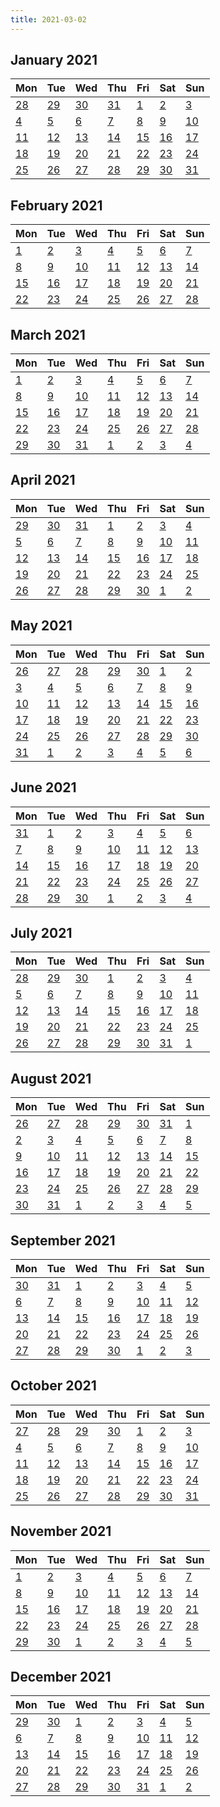 ```yaml
---
title: 2021-03-02
---
```


##
<div class="logseq-tools-multiple-calendars">
<div class="logseq-tools-calendar"><h2>January 2021</h2>
<table><thead><tr><th>Mon</th><th>Tue</th><th>Wed</th><th>Thu</th><th>Fri</th><th>Sat</th><th>Sun</th></tr></thead><tbody><tr><td class="outofmonth"><a data-ref="Dec 28th, 2020" href="#/page/Dec 28th, 2020" class="page-ref">28</a></td><td class="outofmonth"><a data-ref="Dec 29th, 2020" href="#/page/Dec 29th, 2020" class="page-ref">29</a></td><td class="outofmonth"><a data-ref="Dec 30th, 2020" href="#/page/Dec 30th, 2020" class="page-ref">30</a></td><td class="outofmonth"><a data-ref="Dec 31st, 2020" href="#/page/Dec 31st, 2020" class="page-ref">31</a></td><td><a data-ref="Jan 1st, 2021" href="#/page/Jan 1st, 2021" class="page-ref">1</a></td><td><a data-ref="Jan 2nd, 2021" href="#/page/Jan 2nd, 2021" class="page-ref">2</a></td><td><a data-ref="Jan 3rd, 2021" href="#/page/Jan 3rd, 2021" class="page-ref">3</a></td></tr><tr><td><a data-ref="Jan 4th, 2021" href="#/page/Jan 4th, 2021" class="page-ref">4</a></td><td><a data-ref="Jan 5th, 2021" href="#/page/Jan 5th, 2021" class="page-ref">5</a></td><td><a data-ref="Jan 6th, 2021" href="#/page/Jan 6th, 2021" class="page-ref">6</a></td><td><a data-ref="Jan 7th, 2021" href="#/page/Jan 7th, 2021" class="page-ref">7</a></td><td><a data-ref="Jan 8th, 2021" href="#/page/Jan 8th, 2021" class="page-ref">8</a></td><td><a data-ref="Jan 9th, 2021" href="#/page/Jan 9th, 2021" class="page-ref">9</a></td><td><a data-ref="Jan 10th, 2021" href="#/page/Jan 10th, 2021" class="page-ref">10</a></td></tr><tr><td><a data-ref="Jan 11th, 2021" href="#/page/Jan 11th, 2021" class="page-ref">11</a></td><td><a data-ref="Jan 12th, 2021" href="#/page/Jan 12th, 2021" class="page-ref">12</a></td><td><a data-ref="Jan 13th, 2021" href="#/page/Jan 13th, 2021" class="page-ref">13</a></td><td><a data-ref="Jan 14th, 2021" href="#/page/Jan 14th, 2021" class="page-ref">14</a></td><td><a data-ref="Jan 15th, 2021" href="#/page/Jan 15th, 2021" class="page-ref">15</a></td><td><a data-ref="Jan 16th, 2021" href="#/page/Jan 16th, 2021" class="page-ref">16</a></td><td><a data-ref="Jan 17th, 2021" href="#/page/Jan 17th, 2021" class="page-ref">17</a></td></tr><tr><td><a data-ref="Jan 18th, 2021" href="#/page/Jan 18th, 2021" class="page-ref">18</a></td><td><a data-ref="Jan 19th, 2021" href="#/page/Jan 19th, 2021" class="page-ref">19</a></td><td><a data-ref="Jan 20th, 2021" href="#/page/Jan 20th, 2021" class="page-ref">20</a></td><td><a data-ref="Jan 21st, 2021" href="#/page/Jan 21st, 2021" class="page-ref">21</a></td><td><a data-ref="Jan 22nd, 2021" href="#/page/Jan 22nd, 2021" class="page-ref">22</a></td><td><a data-ref="Jan 23rd, 2021" href="#/page/Jan 23rd, 2021" class="page-ref">23</a></td><td><a data-ref="Jan 24th, 2021" href="#/page/Jan 24th, 2021" class="page-ref">24</a></td></tr><tr><td><a data-ref="Jan 25th, 2021" href="#/page/Jan 25th, 2021" class="page-ref">25</a></td><td><a data-ref="Jan 26th, 2021" href="#/page/Jan 26th, 2021" class="page-ref">26</a></td><td><a data-ref="Jan 27th, 2021" href="#/page/Jan 27th, 2021" class="page-ref">27</a></td><td><a data-ref="Jan 28th, 2021" href="#/page/Jan 28th, 2021" class="page-ref">28</a></td><td><a data-ref="Jan 29th, 2021" href="#/page/Jan 29th, 2021" class="page-ref">29</a></td><td><a data-ref="Jan 30th, 2021" href="#/page/Jan 30th, 2021" class="page-ref">30</a></td><td><a data-ref="Jan 31st, 2021" href="#/page/Jan 31st, 2021" class="page-ref">31</a></td></tr></tbody></table></div>

<div class="logseq-tools-calendar"><h2>February 2021</h2>
<table><thead><tr><th>Mon</th><th>Tue</th><th>Wed</th><th>Thu</th><th>Fri</th><th>Sat</th><th>Sun</th></tr></thead><tbody><tr><td><a data-ref="Feb 1st, 2021" href="#/page/Feb 1st, 2021" class="page-ref">1</a></td><td><a data-ref="Feb 2nd, 2021" href="#/page/Feb 2nd, 2021" class="page-ref">2</a></td><td><a data-ref="Feb 3rd, 2021" href="#/page/Feb 3rd, 2021" class="page-ref">3</a></td><td><a data-ref="Feb 4th, 2021" href="#/page/Feb 4th, 2021" class="page-ref">4</a></td><td><a data-ref="Feb 5th, 2021" href="#/page/Feb 5th, 2021" class="page-ref">5</a></td><td><a data-ref="Feb 6th, 2021" href="#/page/Feb 6th, 2021" class="page-ref">6</a></td><td><a data-ref="Feb 7th, 2021" href="#/page/Feb 7th, 2021" class="page-ref">7</a></td></tr><tr><td><a data-ref="Feb 8th, 2021" href="#/page/Feb 8th, 2021" class="page-ref">8</a></td><td><a data-ref="Feb 9th, 2021" href="#/page/Feb 9th, 2021" class="page-ref">9</a></td><td><a data-ref="Feb 10th, 2021" href="#/page/Feb 10th, 2021" class="page-ref">10</a></td><td><a data-ref="Feb 11th, 2021" href="#/page/Feb 11th, 2021" class="page-ref">11</a></td><td><a data-ref="Feb 12th, 2021" href="#/page/Feb 12th, 2021" class="page-ref">12</a></td><td><a data-ref="Feb 13th, 2021" href="#/page/Feb 13th, 2021" class="page-ref">13</a></td><td><a data-ref="Feb 14th, 2021" href="#/page/Feb 14th, 2021" class="page-ref">14</a></td></tr><tr><td><a data-ref="Feb 15th, 2021" href="#/page/Feb 15th, 2021" class="page-ref">15</a></td><td><a data-ref="Feb 16th, 2021" href="#/page/Feb 16th, 2021" class="page-ref">16</a></td><td><a data-ref="Feb 17th, 2021" href="#/page/Feb 17th, 2021" class="page-ref">17</a></td><td><a data-ref="Feb 18th, 2021" href="#/page/Feb 18th, 2021" class="page-ref">18</a></td><td><a data-ref="Feb 19th, 2021" href="#/page/Feb 19th, 2021" class="page-ref">19</a></td><td><a data-ref="Feb 20th, 2021" href="#/page/Feb 20th, 2021" class="page-ref">20</a></td><td><a data-ref="Feb 21st, 2021" href="#/page/Feb 21st, 2021" class="page-ref">21</a></td></tr><tr><td><a data-ref="Feb 22nd, 2021" href="#/page/Feb 22nd, 2021" class="page-ref">22</a></td><td><a data-ref="Feb 23rd, 2021" href="#/page/Feb 23rd, 2021" class="page-ref">23</a></td><td><a data-ref="Feb 24th, 2021" href="#/page/Feb 24th, 2021" class="page-ref">24</a></td><td><a data-ref="Feb 25th, 2021" href="#/page/Feb 25th, 2021" class="page-ref">25</a></td><td><a data-ref="Feb 26th, 2021" href="#/page/Feb 26th, 2021" class="page-ref">26</a></td><td><a data-ref="Feb 27th, 2021" href="#/page/Feb 27th, 2021" class="page-ref">27</a></td><td><a data-ref="Feb 28th, 2021" href="#/page/Feb 28th, 2021" class="page-ref">28</a></td></tr></tbody></table></div>

<div class="logseq-tools-calendar"><h2>March 2021</h2>
<table><thead><tr><th>Mon</th><th>Tue</th><th>Wed</th><th>Thu</th><th>Fri</th><th>Sat</th><th>Sun</th></tr></thead><tbody><tr><td><a data-ref="Mar 1st, 2021" href="#/page/Mar 1st, 2021" class="page-ref">1</a></td><td><a data-ref="Mar 2nd, 2021" href="#/page/Mar 2nd, 2021" class="page-ref">2</a></td><td><a data-ref="Mar 3rd, 2021" href="#/page/Mar 3rd, 2021" class="page-ref">3</a></td><td><a data-ref="Mar 4th, 2021" href="#/page/Mar 4th, 2021" class="page-ref">4</a></td><td><a data-ref="Mar 5th, 2021" href="#/page/Mar 5th, 2021" class="page-ref">5</a></td><td><a data-ref="Mar 6th, 2021" href="#/page/Mar 6th, 2021" class="page-ref">6</a></td><td><a data-ref="Mar 7th, 2021" href="#/page/Mar 7th, 2021" class="page-ref">7</a></td></tr><tr><td><a data-ref="Mar 8th, 2021" href="#/page/Mar 8th, 2021" class="page-ref">8</a></td><td><a data-ref="Mar 9th, 2021" href="#/page/Mar 9th, 2021" class="page-ref">9</a></td><td><a data-ref="Mar 10th, 2021" href="#/page/Mar 10th, 2021" class="page-ref">10</a></td><td><a data-ref="Mar 11th, 2021" href="#/page/Mar 11th, 2021" class="page-ref">11</a></td><td><a data-ref="Mar 12th, 2021" href="#/page/Mar 12th, 2021" class="page-ref">12</a></td><td><a data-ref="Mar 13th, 2021" href="#/page/Mar 13th, 2021" class="page-ref">13</a></td><td><a data-ref="Mar 14th, 2021" href="#/page/Mar 14th, 2021" class="page-ref">14</a></td></tr><tr><td><a data-ref="Mar 15th, 2021" href="#/page/Mar 15th, 2021" class="page-ref">15</a></td><td><a data-ref="Mar 16th, 2021" href="#/page/Mar 16th, 2021" class="page-ref">16</a></td><td><a data-ref="Mar 17th, 2021" href="#/page/Mar 17th, 2021" class="page-ref">17</a></td><td><a data-ref="Mar 18th, 2021" href="#/page/Mar 18th, 2021" class="page-ref">18</a></td><td><a data-ref="Mar 19th, 2021" href="#/page/Mar 19th, 2021" class="page-ref">19</a></td><td><a data-ref="Mar 20th, 2021" href="#/page/Mar 20th, 2021" class="page-ref">20</a></td><td><a data-ref="Mar 21st, 2021" href="#/page/Mar 21st, 2021" class="page-ref">21</a></td></tr><tr><td><a data-ref="Mar 22nd, 2021" href="#/page/Mar 22nd, 2021" class="page-ref">22</a></td><td><a data-ref="Mar 23rd, 2021" href="#/page/Mar 23rd, 2021" class="page-ref">23</a></td><td><a data-ref="Mar 24th, 2021" href="#/page/Mar 24th, 2021" class="page-ref">24</a></td><td><a data-ref="Mar 25th, 2021" href="#/page/Mar 25th, 2021" class="page-ref">25</a></td><td><a data-ref="Mar 26th, 2021" href="#/page/Mar 26th, 2021" class="page-ref">26</a></td><td><a data-ref="Mar 27th, 2021" href="#/page/Mar 27th, 2021" class="page-ref">27</a></td><td><a data-ref="Mar 28th, 2021" href="#/page/Mar 28th, 2021" class="page-ref">28</a></td></tr><tr><td><a data-ref="Mar 29th, 2021" href="#/page/Mar 29th, 2021" class="page-ref">29</a></td><td><a data-ref="Mar 30th, 2021" href="#/page/Mar 30th, 2021" class="page-ref">30</a></td><td><a data-ref="Mar 31st, 2021" href="#/page/Mar 31st, 2021" class="page-ref">31</a></td><td class="outofmonth"><a data-ref="Apr 1st, 2021" href="#/page/Apr 1st, 2021" class="page-ref">1</a></td><td class="outofmonth"><a data-ref="Apr 2nd, 2021" href="#/page/Apr 2nd, 2021" class="page-ref">2</a></td><td class="outofmonth"><a data-ref="Apr 3rd, 2021" href="#/page/Apr 3rd, 2021" class="page-ref">3</a></td><td class="outofmonth"><a data-ref="Apr 4th, 2021" href="#/page/Apr 4th, 2021" class="page-ref">4</a></td></tr></tbody></table></div>

<div class="logseq-tools-calendar"><h2>April 2021</h2>
<table><thead><tr><th>Mon</th><th>Tue</th><th>Wed</th><th>Thu</th><th>Fri</th><th>Sat</th><th>Sun</th></tr></thead><tbody><tr><td class="outofmonth"><a data-ref="Mar 29th, 2021" href="#/page/Mar 29th, 2021" class="page-ref">29</a></td><td class="outofmonth"><a data-ref="Mar 30th, 2021" href="#/page/Mar 30th, 2021" class="page-ref">30</a></td><td class="outofmonth"><a data-ref="Mar 31st, 2021" href="#/page/Mar 31st, 2021" class="page-ref">31</a></td><td><a data-ref="Apr 1st, 2021" href="#/page/Apr 1st, 2021" class="page-ref">1</a></td><td><a data-ref="Apr 2nd, 2021" href="#/page/Apr 2nd, 2021" class="page-ref">2</a></td><td><a data-ref="Apr 3rd, 2021" href="#/page/Apr 3rd, 2021" class="page-ref">3</a></td><td><a data-ref="Apr 4th, 2021" href="#/page/Apr 4th, 2021" class="page-ref">4</a></td></tr><tr><td><a data-ref="Apr 5th, 2021" href="#/page/Apr 5th, 2021" class="page-ref">5</a></td><td><a data-ref="Apr 6th, 2021" href="#/page/Apr 6th, 2021" class="page-ref">6</a></td><td><a data-ref="Apr 7th, 2021" href="#/page/Apr 7th, 2021" class="page-ref">7</a></td><td><a data-ref="Apr 8th, 2021" href="#/page/Apr 8th, 2021" class="page-ref">8</a></td><td><a data-ref="Apr 9th, 2021" href="#/page/Apr 9th, 2021" class="page-ref">9</a></td><td><a data-ref="Apr 10th, 2021" href="#/page/Apr 10th, 2021" class="page-ref">10</a></td><td><a data-ref="Apr 11th, 2021" href="#/page/Apr 11th, 2021" class="page-ref">11</a></td></tr><tr><td><a data-ref="Apr 12th, 2021" href="#/page/Apr 12th, 2021" class="page-ref">12</a></td><td><a data-ref="Apr 13th, 2021" href="#/page/Apr 13th, 2021" class="page-ref">13</a></td><td><a data-ref="Apr 14th, 2021" href="#/page/Apr 14th, 2021" class="page-ref">14</a></td><td><a data-ref="Apr 15th, 2021" href="#/page/Apr 15th, 2021" class="page-ref">15</a></td><td><a data-ref="Apr 16th, 2021" href="#/page/Apr 16th, 2021" class="page-ref">16</a></td><td><a data-ref="Apr 17th, 2021" href="#/page/Apr 17th, 2021" class="page-ref">17</a></td><td><a data-ref="Apr 18th, 2021" href="#/page/Apr 18th, 2021" class="page-ref">18</a></td></tr><tr><td><a data-ref="Apr 19th, 2021" href="#/page/Apr 19th, 2021" class="page-ref">19</a></td><td><a data-ref="Apr 20th, 2021" href="#/page/Apr 20th, 2021" class="page-ref">20</a></td><td><a data-ref="Apr 21st, 2021" href="#/page/Apr 21st, 2021" class="page-ref">21</a></td><td><a data-ref="Apr 22nd, 2021" href="#/page/Apr 22nd, 2021" class="page-ref">22</a></td><td><a data-ref="Apr 23rd, 2021" href="#/page/Apr 23rd, 2021" class="page-ref">23</a></td><td><a data-ref="Apr 24th, 2021" href="#/page/Apr 24th, 2021" class="page-ref">24</a></td><td><a data-ref="Apr 25th, 2021" href="#/page/Apr 25th, 2021" class="page-ref">25</a></td></tr><tr><td><a data-ref="Apr 26th, 2021" href="#/page/Apr 26th, 2021" class="page-ref">26</a></td><td><a data-ref="Apr 27th, 2021" href="#/page/Apr 27th, 2021" class="page-ref">27</a></td><td><a data-ref="Apr 28th, 2021" href="#/page/Apr 28th, 2021" class="page-ref">28</a></td><td><a data-ref="Apr 29th, 2021" href="#/page/Apr 29th, 2021" class="page-ref">29</a></td><td><a data-ref="Apr 30th, 2021" href="#/page/Apr 30th, 2021" class="page-ref">30</a></td><td class="outofmonth"><a data-ref="May 1st, 2021" href="#/page/May 1st, 2021" class="page-ref">1</a></td><td class="outofmonth"><a data-ref="May 2nd, 2021" href="#/page/May 2nd, 2021" class="page-ref">2</a></td></tr></tbody></table></div>

<div class="logseq-tools-calendar"><h2>May 2021</h2>
<table><thead><tr><th>Mon</th><th>Tue</th><th>Wed</th><th>Thu</th><th>Fri</th><th>Sat</th><th>Sun</th></tr></thead><tbody><tr><td class="outofmonth"><a data-ref="Apr 26th, 2021" href="#/page/Apr 26th, 2021" class="page-ref">26</a></td><td class="outofmonth"><a data-ref="Apr 27th, 2021" href="#/page/Apr 27th, 2021" class="page-ref">27</a></td><td class="outofmonth"><a data-ref="Apr 28th, 2021" href="#/page/Apr 28th, 2021" class="page-ref">28</a></td><td class="outofmonth"><a data-ref="Apr 29th, 2021" href="#/page/Apr 29th, 2021" class="page-ref">29</a></td><td class="outofmonth"><a data-ref="Apr 30th, 2021" href="#/page/Apr 30th, 2021" class="page-ref">30</a></td><td><a data-ref="May 1st, 2021" href="#/page/May 1st, 2021" class="page-ref">1</a></td><td><a data-ref="May 2nd, 2021" href="#/page/May 2nd, 2021" class="page-ref">2</a></td></tr><tr><td><a data-ref="May 3rd, 2021" href="#/page/May 3rd, 2021" class="page-ref">3</a></td><td><a data-ref="May 4th, 2021" href="#/page/May 4th, 2021" class="page-ref">4</a></td><td><a data-ref="May 5th, 2021" href="#/page/May 5th, 2021" class="page-ref">5</a></td><td><a data-ref="May 6th, 2021" href="#/page/May 6th, 2021" class="page-ref">6</a></td><td><a data-ref="May 7th, 2021" href="#/page/May 7th, 2021" class="page-ref">7</a></td><td><a data-ref="May 8th, 2021" href="#/page/May 8th, 2021" class="page-ref">8</a></td><td><a data-ref="May 9th, 2021" href="#/page/May 9th, 2021" class="page-ref">9</a></td></tr><tr><td><a data-ref="May 10th, 2021" href="#/page/May 10th, 2021" class="page-ref">10</a></td><td><a data-ref="May 11th, 2021" href="#/page/May 11th, 2021" class="page-ref">11</a></td><td><a data-ref="May 12th, 2021" href="#/page/May 12th, 2021" class="page-ref">12</a></td><td><a data-ref="May 13th, 2021" href="#/page/May 13th, 2021" class="page-ref">13</a></td><td><a data-ref="May 14th, 2021" href="#/page/May 14th, 2021" class="page-ref">14</a></td><td><a data-ref="May 15th, 2021" href="#/page/May 15th, 2021" class="page-ref">15</a></td><td><a data-ref="May 16th, 2021" href="#/page/May 16th, 2021" class="page-ref">16</a></td></tr><tr><td><a data-ref="May 17th, 2021" href="#/page/May 17th, 2021" class="page-ref">17</a></td><td><a data-ref="May 18th, 2021" href="#/page/May 18th, 2021" class="page-ref">18</a></td><td><a data-ref="May 19th, 2021" href="#/page/May 19th, 2021" class="page-ref">19</a></td><td><a data-ref="May 20th, 2021" href="#/page/May 20th, 2021" class="page-ref">20</a></td><td><a data-ref="May 21st, 2021" href="#/page/May 21st, 2021" class="page-ref">21</a></td><td><a data-ref="May 22nd, 2021" href="#/page/May 22nd, 2021" class="page-ref">22</a></td><td><a data-ref="May 23rd, 2021" href="#/page/May 23rd, 2021" class="page-ref">23</a></td></tr><tr><td><a data-ref="May 24th, 2021" href="#/page/May 24th, 2021" class="page-ref">24</a></td><td><a data-ref="May 25th, 2021" href="#/page/May 25th, 2021" class="page-ref">25</a></td><td><a data-ref="May 26th, 2021" href="#/page/May 26th, 2021" class="page-ref">26</a></td><td><a data-ref="May 27th, 2021" href="#/page/May 27th, 2021" class="page-ref">27</a></td><td><a data-ref="May 28th, 2021" href="#/page/May 28th, 2021" class="page-ref">28</a></td><td><a data-ref="May 29th, 2021" href="#/page/May 29th, 2021" class="page-ref">29</a></td><td><a data-ref="May 30th, 2021" href="#/page/May 30th, 2021" class="page-ref">30</a></td></tr><tr><td><a data-ref="May 31st, 2021" href="#/page/May 31st, 2021" class="page-ref">31</a></td><td class="outofmonth"><a data-ref="Jun 1st, 2021" href="#/page/Jun 1st, 2021" class="page-ref">1</a></td><td class="outofmonth"><a data-ref="Jun 2nd, 2021" href="#/page/Jun 2nd, 2021" class="page-ref">2</a></td><td class="outofmonth"><a data-ref="Jun 3rd, 2021" href="#/page/Jun 3rd, 2021" class="page-ref">3</a></td><td class="outofmonth"><a data-ref="Jun 4th, 2021" href="#/page/Jun 4th, 2021" class="page-ref">4</a></td><td class="outofmonth"><a data-ref="Jun 5th, 2021" href="#/page/Jun 5th, 2021" class="page-ref">5</a></td><td class="outofmonth"><a data-ref="Jun 6th, 2021" href="#/page/Jun 6th, 2021" class="page-ref">6</a></td></tr></tbody></table></div>

<div class="logseq-tools-calendar"><h2>June 2021</h2>
<table><thead><tr><th>Mon</th><th>Tue</th><th>Wed</th><th>Thu</th><th>Fri</th><th>Sat</th><th>Sun</th></tr></thead><tbody><tr><td class="outofmonth"><a data-ref="May 31st, 2021" href="#/page/May 31st, 2021" class="page-ref">31</a></td><td><a data-ref="Jun 1st, 2021" href="#/page/Jun 1st, 2021" class="page-ref">1</a></td><td><a data-ref="Jun 2nd, 2021" href="#/page/Jun 2nd, 2021" class="page-ref">2</a></td><td><a data-ref="Jun 3rd, 2021" href="#/page/Jun 3rd, 2021" class="page-ref">3</a></td><td><a data-ref="Jun 4th, 2021" href="#/page/Jun 4th, 2021" class="page-ref">4</a></td><td><a data-ref="Jun 5th, 2021" href="#/page/Jun 5th, 2021" class="page-ref">5</a></td><td><a data-ref="Jun 6th, 2021" href="#/page/Jun 6th, 2021" class="page-ref">6</a></td></tr><tr><td><a data-ref="Jun 7th, 2021" href="#/page/Jun 7th, 2021" class="page-ref">7</a></td><td><a data-ref="Jun 8th, 2021" href="#/page/Jun 8th, 2021" class="page-ref">8</a></td><td><a data-ref="Jun 9th, 2021" href="#/page/Jun 9th, 2021" class="page-ref">9</a></td><td><a data-ref="Jun 10th, 2021" href="#/page/Jun 10th, 2021" class="page-ref">10</a></td><td><a data-ref="Jun 11th, 2021" href="#/page/Jun 11th, 2021" class="page-ref">11</a></td><td><a data-ref="Jun 12th, 2021" href="#/page/Jun 12th, 2021" class="page-ref">12</a></td><td><a data-ref="Jun 13th, 2021" href="#/page/Jun 13th, 2021" class="page-ref">13</a></td></tr><tr><td><a data-ref="Jun 14th, 2021" href="#/page/Jun 14th, 2021" class="page-ref">14</a></td><td><a data-ref="Jun 15th, 2021" href="#/page/Jun 15th, 2021" class="page-ref">15</a></td><td><a data-ref="Jun 16th, 2021" href="#/page/Jun 16th, 2021" class="page-ref">16</a></td><td><a data-ref="Jun 17th, 2021" href="#/page/Jun 17th, 2021" class="page-ref">17</a></td><td><a data-ref="Jun 18th, 2021" href="#/page/Jun 18th, 2021" class="page-ref">18</a></td><td><a data-ref="Jun 19th, 2021" href="#/page/Jun 19th, 2021" class="page-ref">19</a></td><td><a data-ref="Jun 20th, 2021" href="#/page/Jun 20th, 2021" class="page-ref">20</a></td></tr><tr><td><a data-ref="Jun 21st, 2021" href="#/page/Jun 21st, 2021" class="page-ref">21</a></td><td><a data-ref="Jun 22nd, 2021" href="#/page/Jun 22nd, 2021" class="page-ref">22</a></td><td><a data-ref="Jun 23rd, 2021" href="#/page/Jun 23rd, 2021" class="page-ref">23</a></td><td><a data-ref="Jun 24th, 2021" href="#/page/Jun 24th, 2021" class="page-ref">24</a></td><td><a data-ref="Jun 25th, 2021" href="#/page/Jun 25th, 2021" class="page-ref">25</a></td><td><a data-ref="Jun 26th, 2021" href="#/page/Jun 26th, 2021" class="page-ref">26</a></td><td><a data-ref="Jun 27th, 2021" href="#/page/Jun 27th, 2021" class="page-ref">27</a></td></tr><tr><td><a data-ref="Jun 28th, 2021" href="#/page/Jun 28th, 2021" class="page-ref">28</a></td><td><a data-ref="Jun 29th, 2021" href="#/page/Jun 29th, 2021" class="page-ref">29</a></td><td><a data-ref="Jun 30th, 2021" href="#/page/Jun 30th, 2021" class="page-ref">30</a></td><td class="outofmonth"><a data-ref="Jul 1st, 2021" href="#/page/Jul 1st, 2021" class="page-ref">1</a></td><td class="outofmonth"><a data-ref="Jul 2nd, 2021" href="#/page/Jul 2nd, 2021" class="page-ref">2</a></td><td class="outofmonth"><a data-ref="Jul 3rd, 2021" href="#/page/Jul 3rd, 2021" class="page-ref">3</a></td><td class="outofmonth"><a data-ref="Jul 4th, 2021" href="#/page/Jul 4th, 2021" class="page-ref">4</a></td></tr></tbody></table></div>

<div class="logseq-tools-calendar"><h2>July 2021</h2>
<table><thead><tr><th>Mon</th><th>Tue</th><th>Wed</th><th>Thu</th><th>Fri</th><th>Sat</th><th>Sun</th></tr></thead><tbody><tr><td class="outofmonth"><a data-ref="Jun 28th, 2021" href="#/page/Jun 28th, 2021" class="page-ref">28</a></td><td class="outofmonth"><a data-ref="Jun 29th, 2021" href="#/page/Jun 29th, 2021" class="page-ref">29</a></td><td class="outofmonth"><a data-ref="Jun 30th, 2021" href="#/page/Jun 30th, 2021" class="page-ref">30</a></td><td><a data-ref="Jul 1st, 2021" href="#/page/Jul 1st, 2021" class="page-ref">1</a></td><td><a data-ref="Jul 2nd, 2021" href="#/page/Jul 2nd, 2021" class="page-ref">2</a></td><td><a data-ref="Jul 3rd, 2021" href="#/page/Jul 3rd, 2021" class="page-ref">3</a></td><td><a data-ref="Jul 4th, 2021" href="#/page/Jul 4th, 2021" class="page-ref">4</a></td></tr><tr><td><a data-ref="Jul 5th, 2021" href="#/page/Jul 5th, 2021" class="page-ref">5</a></td><td><a data-ref="Jul 6th, 2021" href="#/page/Jul 6th, 2021" class="page-ref">6</a></td><td><a data-ref="Jul 7th, 2021" href="#/page/Jul 7th, 2021" class="page-ref">7</a></td><td><a data-ref="Jul 8th, 2021" href="#/page/Jul 8th, 2021" class="page-ref">8</a></td><td><a data-ref="Jul 9th, 2021" href="#/page/Jul 9th, 2021" class="page-ref">9</a></td><td><a data-ref="Jul 10th, 2021" href="#/page/Jul 10th, 2021" class="page-ref">10</a></td><td><a data-ref="Jul 11th, 2021" href="#/page/Jul 11th, 2021" class="page-ref">11</a></td></tr><tr><td><a data-ref="Jul 12th, 2021" href="#/page/Jul 12th, 2021" class="page-ref">12</a></td><td><a data-ref="Jul 13th, 2021" href="#/page/Jul 13th, 2021" class="page-ref">13</a></td><td><a data-ref="Jul 14th, 2021" href="#/page/Jul 14th, 2021" class="page-ref">14</a></td><td><a data-ref="Jul 15th, 2021" href="#/page/Jul 15th, 2021" class="page-ref">15</a></td><td><a data-ref="Jul 16th, 2021" href="#/page/Jul 16th, 2021" class="page-ref">16</a></td><td><a data-ref="Jul 17th, 2021" href="#/page/Jul 17th, 2021" class="page-ref">17</a></td><td><a data-ref="Jul 18th, 2021" href="#/page/Jul 18th, 2021" class="page-ref">18</a></td></tr><tr><td><a data-ref="Jul 19th, 2021" href="#/page/Jul 19th, 2021" class="page-ref">19</a></td><td><a data-ref="Jul 20th, 2021" href="#/page/Jul 20th, 2021" class="page-ref">20</a></td><td><a data-ref="Jul 21st, 2021" href="#/page/Jul 21st, 2021" class="page-ref">21</a></td><td><a data-ref="Jul 22nd, 2021" href="#/page/Jul 22nd, 2021" class="page-ref">22</a></td><td><a data-ref="Jul 23rd, 2021" href="#/page/Jul 23rd, 2021" class="page-ref">23</a></td><td><a data-ref="Jul 24th, 2021" href="#/page/Jul 24th, 2021" class="page-ref">24</a></td><td><a data-ref="Jul 25th, 2021" href="#/page/Jul 25th, 2021" class="page-ref">25</a></td></tr><tr><td><a data-ref="Jul 26th, 2021" href="#/page/Jul 26th, 2021" class="page-ref">26</a></td><td><a data-ref="Jul 27th, 2021" href="#/page/Jul 27th, 2021" class="page-ref">27</a></td><td><a data-ref="Jul 28th, 2021" href="#/page/Jul 28th, 2021" class="page-ref">28</a></td><td><a data-ref="Jul 29th, 2021" href="#/page/Jul 29th, 2021" class="page-ref">29</a></td><td><a data-ref="Jul 30th, 2021" href="#/page/Jul 30th, 2021" class="page-ref">30</a></td><td><a data-ref="Jul 31st, 2021" href="#/page/Jul 31st, 2021" class="page-ref">31</a></td><td class="outofmonth"><a data-ref="Aug 1st, 2021" href="#/page/Aug 1st, 2021" class="page-ref">1</a></td></tr></tbody></table></div>

<div class="logseq-tools-calendar"><h2>August 2021</h2>
<table><thead><tr><th>Mon</th><th>Tue</th><th>Wed</th><th>Thu</th><th>Fri</th><th>Sat</th><th>Sun</th></tr></thead><tbody><tr><td class="outofmonth"><a data-ref="Jul 26th, 2021" href="#/page/Jul 26th, 2021" class="page-ref">26</a></td><td class="outofmonth"><a data-ref="Jul 27th, 2021" href="#/page/Jul 27th, 2021" class="page-ref">27</a></td><td class="outofmonth"><a data-ref="Jul 28th, 2021" href="#/page/Jul 28th, 2021" class="page-ref">28</a></td><td class="outofmonth"><a data-ref="Jul 29th, 2021" href="#/page/Jul 29th, 2021" class="page-ref">29</a></td><td class="outofmonth"><a data-ref="Jul 30th, 2021" href="#/page/Jul 30th, 2021" class="page-ref">30</a></td><td class="outofmonth"><a data-ref="Jul 31st, 2021" href="#/page/Jul 31st, 2021" class="page-ref">31</a></td><td><a data-ref="Aug 1st, 2021" href="#/page/Aug 1st, 2021" class="page-ref">1</a></td></tr><tr><td><a data-ref="Aug 2nd, 2021" href="#/page/Aug 2nd, 2021" class="page-ref">2</a></td><td><a data-ref="Aug 3rd, 2021" href="#/page/Aug 3rd, 2021" class="page-ref">3</a></td><td><a data-ref="Aug 4th, 2021" href="#/page/Aug 4th, 2021" class="page-ref">4</a></td><td><a data-ref="Aug 5th, 2021" href="#/page/Aug 5th, 2021" class="page-ref">5</a></td><td><a data-ref="Aug 6th, 2021" href="#/page/Aug 6th, 2021" class="page-ref">6</a></td><td><a data-ref="Aug 7th, 2021" href="#/page/Aug 7th, 2021" class="page-ref">7</a></td><td><a data-ref="Aug 8th, 2021" href="#/page/Aug 8th, 2021" class="page-ref">8</a></td></tr><tr><td><a data-ref="Aug 9th, 2021" href="#/page/Aug 9th, 2021" class="page-ref">9</a></td><td><a data-ref="Aug 10th, 2021" href="#/page/Aug 10th, 2021" class="page-ref">10</a></td><td><a data-ref="Aug 11th, 2021" href="#/page/Aug 11th, 2021" class="page-ref">11</a></td><td><a data-ref="Aug 12th, 2021" href="#/page/Aug 12th, 2021" class="page-ref">12</a></td><td><a data-ref="Aug 13th, 2021" href="#/page/Aug 13th, 2021" class="page-ref">13</a></td><td><a data-ref="Aug 14th, 2021" href="#/page/Aug 14th, 2021" class="page-ref">14</a></td><td><a data-ref="Aug 15th, 2021" href="#/page/Aug 15th, 2021" class="page-ref">15</a></td></tr><tr><td><a data-ref="Aug 16th, 2021" href="#/page/Aug 16th, 2021" class="page-ref">16</a></td><td><a data-ref="Aug 17th, 2021" href="#/page/Aug 17th, 2021" class="page-ref">17</a></td><td><a data-ref="Aug 18th, 2021" href="#/page/Aug 18th, 2021" class="page-ref">18</a></td><td><a data-ref="Aug 19th, 2021" href="#/page/Aug 19th, 2021" class="page-ref">19</a></td><td><a data-ref="Aug 20th, 2021" href="#/page/Aug 20th, 2021" class="page-ref">20</a></td><td><a data-ref="Aug 21st, 2021" href="#/page/Aug 21st, 2021" class="page-ref">21</a></td><td><a data-ref="Aug 22nd, 2021" href="#/page/Aug 22nd, 2021" class="page-ref">22</a></td></tr><tr><td><a data-ref="Aug 23rd, 2021" href="#/page/Aug 23rd, 2021" class="page-ref">23</a></td><td><a data-ref="Aug 24th, 2021" href="#/page/Aug 24th, 2021" class="page-ref">24</a></td><td><a data-ref="Aug 25th, 2021" href="#/page/Aug 25th, 2021" class="page-ref">25</a></td><td><a data-ref="Aug 26th, 2021" href="#/page/Aug 26th, 2021" class="page-ref">26</a></td><td><a data-ref="Aug 27th, 2021" href="#/page/Aug 27th, 2021" class="page-ref">27</a></td><td><a data-ref="Aug 28th, 2021" href="#/page/Aug 28th, 2021" class="page-ref">28</a></td><td><a data-ref="Aug 29th, 2021" href="#/page/Aug 29th, 2021" class="page-ref">29</a></td></tr><tr><td><a data-ref="Aug 30th, 2021" href="#/page/Aug 30th, 2021" class="page-ref">30</a></td><td><a data-ref="Aug 31st, 2021" href="#/page/Aug 31st, 2021" class="page-ref">31</a></td><td class="outofmonth"><a data-ref="Sep 1st, 2021" href="#/page/Sep 1st, 2021" class="page-ref">1</a></td><td class="outofmonth"><a data-ref="Sep 2nd, 2021" href="#/page/Sep 2nd, 2021" class="page-ref">2</a></td><td class="outofmonth"><a data-ref="Sep 3rd, 2021" href="#/page/Sep 3rd, 2021" class="page-ref">3</a></td><td class="outofmonth"><a data-ref="Sep 4th, 2021" href="#/page/Sep 4th, 2021" class="page-ref">4</a></td><td class="outofmonth"><a data-ref="Sep 5th, 2021" href="#/page/Sep 5th, 2021" class="page-ref">5</a></td></tr></tbody></table></div>

<div class="logseq-tools-calendar"><h2>September 2021</h2>
<table><thead><tr><th>Mon</th><th>Tue</th><th>Wed</th><th>Thu</th><th>Fri</th><th>Sat</th><th>Sun</th></tr></thead><tbody><tr><td class="outofmonth"><a data-ref="Aug 30th, 2021" href="#/page/Aug 30th, 2021" class="page-ref">30</a></td><td class="outofmonth"><a data-ref="Aug 31st, 2021" href="#/page/Aug 31st, 2021" class="page-ref">31</a></td><td><a data-ref="Sep 1st, 2021" href="#/page/Sep 1st, 2021" class="page-ref">1</a></td><td><a data-ref="Sep 2nd, 2021" href="#/page/Sep 2nd, 2021" class="page-ref">2</a></td><td><a data-ref="Sep 3rd, 2021" href="#/page/Sep 3rd, 2021" class="page-ref">3</a></td><td><a data-ref="Sep 4th, 2021" href="#/page/Sep 4th, 2021" class="page-ref">4</a></td><td><a data-ref="Sep 5th, 2021" href="#/page/Sep 5th, 2021" class="page-ref">5</a></td></tr><tr><td><a data-ref="Sep 6th, 2021" href="#/page/Sep 6th, 2021" class="page-ref">6</a></td><td><a data-ref="Sep 7th, 2021" href="#/page/Sep 7th, 2021" class="page-ref">7</a></td><td><a data-ref="Sep 8th, 2021" href="#/page/Sep 8th, 2021" class="page-ref">8</a></td><td><a data-ref="Sep 9th, 2021" href="#/page/Sep 9th, 2021" class="page-ref">9</a></td><td><a data-ref="Sep 10th, 2021" href="#/page/Sep 10th, 2021" class="page-ref">10</a></td><td><a data-ref="Sep 11th, 2021" href="#/page/Sep 11th, 2021" class="page-ref">11</a></td><td><a data-ref="Sep 12th, 2021" href="#/page/Sep 12th, 2021" class="page-ref">12</a></td></tr><tr><td><a data-ref="Sep 13th, 2021" href="#/page/Sep 13th, 2021" class="page-ref">13</a></td><td><a data-ref="Sep 14th, 2021" href="#/page/Sep 14th, 2021" class="page-ref">14</a></td><td><a data-ref="Sep 15th, 2021" href="#/page/Sep 15th, 2021" class="page-ref">15</a></td><td><a data-ref="Sep 16th, 2021" href="#/page/Sep 16th, 2021" class="page-ref">16</a></td><td><a data-ref="Sep 17th, 2021" href="#/page/Sep 17th, 2021" class="page-ref">17</a></td><td><a data-ref="Sep 18th, 2021" href="#/page/Sep 18th, 2021" class="page-ref">18</a></td><td><a data-ref="Sep 19th, 2021" href="#/page/Sep 19th, 2021" class="page-ref">19</a></td></tr><tr><td><a data-ref="Sep 20th, 2021" href="#/page/Sep 20th, 2021" class="page-ref">20</a></td><td><a data-ref="Sep 21st, 2021" href="#/page/Sep 21st, 2021" class="page-ref">21</a></td><td><a data-ref="Sep 22nd, 2021" href="#/page/Sep 22nd, 2021" class="page-ref">22</a></td><td><a data-ref="Sep 23rd, 2021" href="#/page/Sep 23rd, 2021" class="page-ref">23</a></td><td><a data-ref="Sep 24th, 2021" href="#/page/Sep 24th, 2021" class="page-ref">24</a></td><td><a data-ref="Sep 25th, 2021" href="#/page/Sep 25th, 2021" class="page-ref">25</a></td><td><a data-ref="Sep 26th, 2021" href="#/page/Sep 26th, 2021" class="page-ref">26</a></td></tr><tr><td><a data-ref="Sep 27th, 2021" href="#/page/Sep 27th, 2021" class="page-ref">27</a></td><td><a data-ref="Sep 28th, 2021" href="#/page/Sep 28th, 2021" class="page-ref">28</a></td><td><a data-ref="Sep 29th, 2021" href="#/page/Sep 29th, 2021" class="page-ref">29</a></td><td><a data-ref="Sep 30th, 2021" href="#/page/Sep 30th, 2021" class="page-ref">30</a></td><td class="outofmonth"><a data-ref="Oct 1st, 2021" href="#/page/Oct 1st, 2021" class="page-ref">1</a></td><td class="outofmonth"><a data-ref="Oct 2nd, 2021" href="#/page/Oct 2nd, 2021" class="page-ref">2</a></td><td class="outofmonth"><a data-ref="Oct 3rd, 2021" href="#/page/Oct 3rd, 2021" class="page-ref">3</a></td></tr></tbody></table></div>

<div class="logseq-tools-calendar"><h2>October 2021</h2>
<table><thead><tr><th>Mon</th><th>Tue</th><th>Wed</th><th>Thu</th><th>Fri</th><th>Sat</th><th>Sun</th></tr></thead><tbody><tr><td class="outofmonth"><a data-ref="Sep 27th, 2021" href="#/page/Sep 27th, 2021" class="page-ref">27</a></td><td class="outofmonth"><a data-ref="Sep 28th, 2021" href="#/page/Sep 28th, 2021" class="page-ref">28</a></td><td class="outofmonth"><a data-ref="Sep 29th, 2021" href="#/page/Sep 29th, 2021" class="page-ref">29</a></td><td class="outofmonth"><a data-ref="Sep 30th, 2021" href="#/page/Sep 30th, 2021" class="page-ref">30</a></td><td><a data-ref="Oct 1st, 2021" href="#/page/Oct 1st, 2021" class="page-ref">1</a></td><td><a data-ref="Oct 2nd, 2021" href="#/page/Oct 2nd, 2021" class="page-ref">2</a></td><td><a data-ref="Oct 3rd, 2021" href="#/page/Oct 3rd, 2021" class="page-ref">3</a></td></tr><tr><td><a data-ref="Oct 4th, 2021" href="#/page/Oct 4th, 2021" class="page-ref">4</a></td><td><a data-ref="Oct 5th, 2021" href="#/page/Oct 5th, 2021" class="page-ref">5</a></td><td><a data-ref="Oct 6th, 2021" href="#/page/Oct 6th, 2021" class="page-ref">6</a></td><td><a data-ref="Oct 7th, 2021" href="#/page/Oct 7th, 2021" class="page-ref">7</a></td><td><a data-ref="Oct 8th, 2021" href="#/page/Oct 8th, 2021" class="page-ref">8</a></td><td><a data-ref="Oct 9th, 2021" href="#/page/Oct 9th, 2021" class="page-ref">9</a></td><td><a data-ref="Oct 10th, 2021" href="#/page/Oct 10th, 2021" class="page-ref">10</a></td></tr><tr><td><a data-ref="Oct 11th, 2021" href="#/page/Oct 11th, 2021" class="page-ref">11</a></td><td><a data-ref="Oct 12th, 2021" href="#/page/Oct 12th, 2021" class="page-ref">12</a></td><td><a data-ref="Oct 13th, 2021" href="#/page/Oct 13th, 2021" class="page-ref">13</a></td><td><a data-ref="Oct 14th, 2021" href="#/page/Oct 14th, 2021" class="page-ref">14</a></td><td><a data-ref="Oct 15th, 2021" href="#/page/Oct 15th, 2021" class="page-ref">15</a></td><td><a data-ref="Oct 16th, 2021" href="#/page/Oct 16th, 2021" class="page-ref">16</a></td><td><a data-ref="Oct 17th, 2021" href="#/page/Oct 17th, 2021" class="page-ref">17</a></td></tr><tr><td><a data-ref="Oct 18th, 2021" href="#/page/Oct 18th, 2021" class="page-ref">18</a></td><td><a data-ref="Oct 19th, 2021" href="#/page/Oct 19th, 2021" class="page-ref">19</a></td><td><a data-ref="Oct 20th, 2021" href="#/page/Oct 20th, 2021" class="page-ref">20</a></td><td><a data-ref="Oct 21st, 2021" href="#/page/Oct 21st, 2021" class="page-ref">21</a></td><td><a data-ref="Oct 22nd, 2021" href="#/page/Oct 22nd, 2021" class="page-ref">22</a></td><td><a data-ref="Oct 23rd, 2021" href="#/page/Oct 23rd, 2021" class="page-ref">23</a></td><td><a data-ref="Oct 24th, 2021" href="#/page/Oct 24th, 2021" class="page-ref">24</a></td></tr><tr><td><a data-ref="Oct 25th, 2021" href="#/page/Oct 25th, 2021" class="page-ref">25</a></td><td><a data-ref="Oct 26th, 2021" href="#/page/Oct 26th, 2021" class="page-ref">26</a></td><td><a data-ref="Oct 27th, 2021" href="#/page/Oct 27th, 2021" class="page-ref">27</a></td><td><a data-ref="Oct 28th, 2021" href="#/page/Oct 28th, 2021" class="page-ref">28</a></td><td><a data-ref="Oct 29th, 2021" href="#/page/Oct 29th, 2021" class="page-ref">29</a></td><td><a data-ref="Oct 30th, 2021" href="#/page/Oct 30th, 2021" class="page-ref">30</a></td><td><a data-ref="Oct 31st, 2021" href="#/page/Oct 31st, 2021" class="page-ref">31</a></td></tr></tbody></table></div>

<div class="logseq-tools-calendar"><h2>November 2021</h2>
<table><thead><tr><th>Mon</th><th>Tue</th><th>Wed</th><th>Thu</th><th>Fri</th><th>Sat</th><th>Sun</th></tr></thead><tbody><tr><td><a data-ref="Nov 1st, 2021" href="#/page/Nov 1st, 2021" class="page-ref">1</a></td><td><a data-ref="Nov 2nd, 2021" href="#/page/Nov 2nd, 2021" class="page-ref">2</a></td><td><a data-ref="Nov 3rd, 2021" href="#/page/Nov 3rd, 2021" class="page-ref">3</a></td><td><a data-ref="Nov 4th, 2021" href="#/page/Nov 4th, 2021" class="page-ref">4</a></td><td><a data-ref="Nov 5th, 2021" href="#/page/Nov 5th, 2021" class="page-ref">5</a></td><td><a data-ref="Nov 6th, 2021" href="#/page/Nov 6th, 2021" class="page-ref">6</a></td><td><a data-ref="Nov 7th, 2021" href="#/page/Nov 7th, 2021" class="page-ref">7</a></td></tr><tr><td><a data-ref="Nov 8th, 2021" href="#/page/Nov 8th, 2021" class="page-ref">8</a></td><td><a data-ref="Nov 9th, 2021" href="#/page/Nov 9th, 2021" class="page-ref">9</a></td><td><a data-ref="Nov 10th, 2021" href="#/page/Nov 10th, 2021" class="page-ref">10</a></td><td><a data-ref="Nov 11th, 2021" href="#/page/Nov 11th, 2021" class="page-ref">11</a></td><td><a data-ref="Nov 12th, 2021" href="#/page/Nov 12th, 2021" class="page-ref">12</a></td><td><a data-ref="Nov 13th, 2021" href="#/page/Nov 13th, 2021" class="page-ref">13</a></td><td><a data-ref="Nov 14th, 2021" href="#/page/Nov 14th, 2021" class="page-ref">14</a></td></tr><tr><td><a data-ref="Nov 15th, 2021" href="#/page/Nov 15th, 2021" class="page-ref">15</a></td><td><a data-ref="Nov 16th, 2021" href="#/page/Nov 16th, 2021" class="page-ref">16</a></td><td><a data-ref="Nov 17th, 2021" href="#/page/Nov 17th, 2021" class="page-ref">17</a></td><td><a data-ref="Nov 18th, 2021" href="#/page/Nov 18th, 2021" class="page-ref">18</a></td><td><a data-ref="Nov 19th, 2021" href="#/page/Nov 19th, 2021" class="page-ref">19</a></td><td><a data-ref="Nov 20th, 2021" href="#/page/Nov 20th, 2021" class="page-ref">20</a></td><td><a data-ref="Nov 21st, 2021" href="#/page/Nov 21st, 2021" class="page-ref">21</a></td></tr><tr><td><a data-ref="Nov 22nd, 2021" href="#/page/Nov 22nd, 2021" class="page-ref">22</a></td><td><a data-ref="Nov 23rd, 2021" href="#/page/Nov 23rd, 2021" class="page-ref">23</a></td><td><a data-ref="Nov 24th, 2021" href="#/page/Nov 24th, 2021" class="page-ref">24</a></td><td><a data-ref="Nov 25th, 2021" href="#/page/Nov 25th, 2021" class="page-ref">25</a></td><td><a data-ref="Nov 26th, 2021" href="#/page/Nov 26th, 2021" class="page-ref">26</a></td><td><a data-ref="Nov 27th, 2021" href="#/page/Nov 27th, 2021" class="page-ref">27</a></td><td><a data-ref="Nov 28th, 2021" href="#/page/Nov 28th, 2021" class="page-ref">28</a></td></tr><tr><td><a data-ref="Nov 29th, 2021" href="#/page/Nov 29th, 2021" class="page-ref">29</a></td><td><a data-ref="Nov 30th, 2021" href="#/page/Nov 30th, 2021" class="page-ref">30</a></td><td class="outofmonth"><a data-ref="Dec 1st, 2021" href="#/page/Dec 1st, 2021" class="page-ref">1</a></td><td class="outofmonth"><a data-ref="Dec 2nd, 2021" href="#/page/Dec 2nd, 2021" class="page-ref">2</a></td><td class="outofmonth"><a data-ref="Dec 3rd, 2021" href="#/page/Dec 3rd, 2021" class="page-ref">3</a></td><td class="outofmonth"><a data-ref="Dec 4th, 2021" href="#/page/Dec 4th, 2021" class="page-ref">4</a></td><td class="outofmonth"><a data-ref="Dec 5th, 2021" href="#/page/Dec 5th, 2021" class="page-ref">5</a></td></tr></tbody></table></div>

<div class="logseq-tools-calendar"><h2>December 2021</h2>
<table><thead><tr><th>Mon</th><th>Tue</th><th>Wed</th><th>Thu</th><th>Fri</th><th>Sat</th><th>Sun</th></tr></thead><tbody><tr><td class="outofmonth"><a data-ref="Nov 29th, 2021" href="#/page/Nov 29th, 2021" class="page-ref">29</a></td><td class="outofmonth"><a data-ref="Nov 30th, 2021" href="#/page/Nov 30th, 2021" class="page-ref">30</a></td><td><a data-ref="Dec 1st, 2021" href="#/page/Dec 1st, 2021" class="page-ref">1</a></td><td><a data-ref="Dec 2nd, 2021" href="#/page/Dec 2nd, 2021" class="page-ref">2</a></td><td><a data-ref="Dec 3rd, 2021" href="#/page/Dec 3rd, 2021" class="page-ref">3</a></td><td><a data-ref="Dec 4th, 2021" href="#/page/Dec 4th, 2021" class="page-ref">4</a></td><td><a data-ref="Dec 5th, 2021" href="#/page/Dec 5th, 2021" class="page-ref">5</a></td></tr><tr><td><a data-ref="Dec 6th, 2021" href="#/page/Dec 6th, 2021" class="page-ref">6</a></td><td><a data-ref="Dec 7th, 2021" href="#/page/Dec 7th, 2021" class="page-ref">7</a></td><td><a data-ref="Dec 8th, 2021" href="#/page/Dec 8th, 2021" class="page-ref">8</a></td><td><a data-ref="Dec 9th, 2021" href="#/page/Dec 9th, 2021" class="page-ref">9</a></td><td><a data-ref="Dec 10th, 2021" href="#/page/Dec 10th, 2021" class="page-ref">10</a></td><td><a data-ref="Dec 11th, 2021" href="#/page/Dec 11th, 2021" class="page-ref">11</a></td><td><a data-ref="Dec 12th, 2021" href="#/page/Dec 12th, 2021" class="page-ref">12</a></td></tr><tr><td><a data-ref="Dec 13th, 2021" href="#/page/Dec 13th, 2021" class="page-ref">13</a></td><td><a data-ref="Dec 14th, 2021" href="#/page/Dec 14th, 2021" class="page-ref">14</a></td><td><a data-ref="Dec 15th, 2021" href="#/page/Dec 15th, 2021" class="page-ref">15</a></td><td><a data-ref="Dec 16th, 2021" href="#/page/Dec 16th, 2021" class="page-ref">16</a></td><td><a data-ref="Dec 17th, 2021" href="#/page/Dec 17th, 2021" class="page-ref">17</a></td><td><a data-ref="Dec 18th, 2021" href="#/page/Dec 18th, 2021" class="page-ref">18</a></td><td><a data-ref="Dec 19th, 2021" href="#/page/Dec 19th, 2021" class="page-ref">19</a></td></tr><tr><td><a data-ref="Dec 20th, 2021" href="#/page/Dec 20th, 2021" class="page-ref">20</a></td><td><a data-ref="Dec 21st, 2021" href="#/page/Dec 21st, 2021" class="page-ref">21</a></td><td><a data-ref="Dec 22nd, 2021" href="#/page/Dec 22nd, 2021" class="page-ref">22</a></td><td><a data-ref="Dec 23rd, 2021" href="#/page/Dec 23rd, 2021" class="page-ref">23</a></td><td><a data-ref="Dec 24th, 2021" href="#/page/Dec 24th, 2021" class="page-ref">24</a></td><td><a data-ref="Dec 25th, 2021" href="#/page/Dec 25th, 2021" class="page-ref">25</a></td><td><a data-ref="Dec 26th, 2021" href="#/page/Dec 26th, 2021" class="page-ref">26</a></td></tr><tr><td><a data-ref="Dec 27th, 2021" href="#/page/Dec 27th, 2021" class="page-ref">27</a></td><td><a data-ref="Dec 28th, 2021" href="#/page/Dec 28th, 2021" class="page-ref">28</a></td><td><a data-ref="Dec 29th, 2021" href="#/page/Dec 29th, 2021" class="page-ref">29</a></td><td><a data-ref="Dec 30th, 2021" href="#/page/Dec 30th, 2021" class="page-ref">30</a></td><td><a data-ref="Dec 31st, 2021" href="#/page/Dec 31st, 2021" class="page-ref">31</a></td><td class="outofmonth"><a data-ref="Jan 1st, 2022" href="#/page/Jan 1st, 2022" class="page-ref">1</a></td><td class="outofmonth"><a data-ref="Jan 2nd, 2022" href="#/page/Jan 2nd, 2022" class="page-ref">2</a></td></tr></tbody></table></div>
</div>
